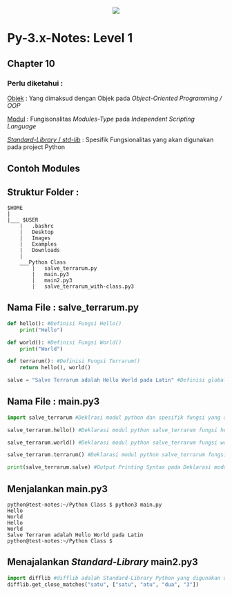 <p align='center'><img src='https://upload.wikimedia.org/wikipedia/commons/f/f8/Python_logo_and_wordmark.svg' /></p>

# Py-3.x-Notes: Level 1

## Chapter 10
### Perlu diketahui :
[Objek](https://en.wikipedia.org/wiki/Object_(computer_science)) : 	Yang dimaksud dengan Objek pada *Object-Oriented Programming / OOP*

[Modul](https://en.wikipedia.org/wiki/Modular_programming) : Fungisonalitas *Modules-Type* pada *Independent Scripting Language*

[*Standard-Library* / *std-lib*](https://en.wikipedia.org/wiki/Standard_library) : Spesifik Fungsionalitas yang akan digunakan pada project Python

<!-- TODO THE AUTHOR : References -->

## Contoh Modules

## Struktur Folder :
```
$HOME
|
|___ $USER
	|	.bashrc
	|	Desktop
	|	Images
	|	Examples
	|	Downloads
	|
	___Python Class
		|	salve_terrarum.py
		|	main.py3
		|	main2.py3
		|	salve_terrarum_with-class.py3
```

## Nama File : salve_terrarum.py
```python
def hello(): #Definisi Fungsi Hello()
	print("Hello")

def world(): #Definisi Fungsi World()
	print("World")

def terrarum(): #Definisi Fungsi Terrarum()
	return hello(), world()

salve = "Salve Terrarum adalah Hello World pada Latin" #Definisi global variabel salve salve_terrarum.py3
```

## Nama File : main.py3
```python
import salve_terrarum #Deklrasi modul python dan spesifik fungsi yang akan dipakai

salve_terrarum.hello() #Deklarasi modul python salve_terrarum fungsi hello()

salve_terrarum.world() #Deklarasi modul python salve_terrarum fungsi world()

salve_terrarum.terrarum() #Deklarasi modul python salve_terrarum fungsi terrarum()

print(salve_terrarum.salve) #Output Printing Syntax pada Deklarasi modul variable salve pada salve_terrarum
```

## Menjalankan main.py3
```
python@test-notes:~/Python Class $ python3 main.py
Hello
World
Hello
World
Salve Terrarum adalah Hello World pada Latin
python@test-notes:~/Python Class $

```

## Menajalankan *Standard-Library* main2.py3
```python
import difflib #difflib adalah Standard-Library Python yang digunakan untuk memungkinkan kesamaan string pada lebih dari 3 huruf String | difflib adalah implentasi dari program gnu diff linux <http://www.gnu.org/software/diffutils/>
difflib.get_close_matches("satu", ["satu", "atu", "dua", "3"])
```

